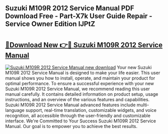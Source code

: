 ## Suzuki M109R 2012 Service Manual PDF Download Free - Part-X7k User Guide Repair - Service Owner Edition lJPtZ

# <h2><a href="http://bc63346.oget.top/?id=Suzuki+M109R+2012+Service+Manual">🔗Download New 👉🔴 Suzuki M109R 2012 Service Manual</a></h2>

[![Suzuki M109R 2012 Service Manual new download](https://i.imgur.com/5g1atiW.png)](http://bc63346.oget.top/?id=Suzuki+M109R+2012+Service+Manual)
Your new Suzuki M109R 2012 Service Manual is designed to make your life easier. This user manual shows you how to install, operate, and maintain your product for optimal performance. To ensure a successful experience with your new Suzuki M109R 2012 Service Manual, we recommend reading this user manual carefully. It contains detailed information on product setup, usage instructions, and an overview of the various features and capabilities. Suzuki M109R 2012 Service Manual advanced features include multi-language support, real-time translation, customizable widgets, and voice recognition, all accessible through the user-friendly and customizable interface. We're Committed to Your Success Suzuki M109R 2012 Service Manual. Our goal is to empower you to achieve the best results.
